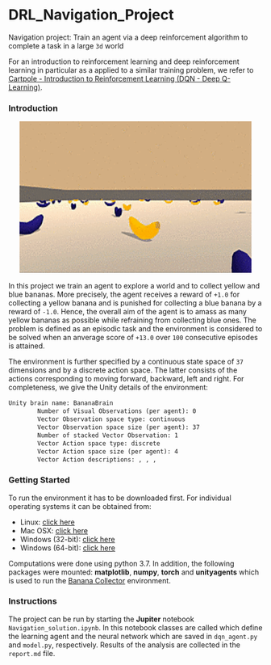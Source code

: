 # DRL_Navigation_Project
Navigation project: Train an agent via a deep reinforcement algorithm to complete a task in a large `3d` world

For an introduction to reinforcement learning and deep reinforcement learning in particular as a applied to a similar training problem, we refer to [Cartpole - Introduction to Reinforcement Learning (DQN - Deep Q-Learning)](https://towardsdatascience.com/cartpole-introduction-to-reinforcement-learning-ed0eb5b58288).

### Introduction

<p align="center">
  <img width="460" height="300" src="banana world.gif">
</p>

In this project we train an agent to explore a world and to collect yellow and blue bananas. More precisely, the agent receives a reward of `+1.0` for collecting a yellow banana and is punished for collecting a blue banana by a reward of `-1.0`. Hence, the overall aim of the agent is to amass as many yellow bananas as possible while refraining from collecting blue ones. The problem is defined as an episodic task and the environment is considered to be solved when an anverage score of `+13.0` over `100` consecutive episodes is attained.

The environment is further specified by a continuous state space of `37` dimensions and by a discrete action space. The latter consists of the actions corresponding to moving forward, backward, left and right. For completeness, we give the Unity details of the environment:

```
Unity brain name: BananaBrain
        Number of Visual Observations (per agent): 0
        Vector Observation space type: continuous
        Vector Observation space size (per agent): 37
        Number of stacked Vector Observation: 1
        Vector Action space type: discrete
        Vector Action space size (per agent): 4
        Vector Action descriptions: , , , 
```
### Getting Started

To run the environment it has to be downloaded first. For individual operating systems it can be obtained from:
* Linux: [click here](https://s3-us-west-1.amazonaws.com/udacity-drlnd/P1/Banana/Banana_Linux.zip)
* Mac OSX: [click here](https://s3-us-west-1.amazonaws.com/udacity-drlnd/P1/Banana/Banana.app.zip)
* Windows (32-bit): [click here](https://s3-us-west-1.amazonaws.com/udacity-drlnd/P1/Banana/Banana_Windows_x86.zip)
* Windows (64-bit): [click here](https://s3-us-west-1.amazonaws.com/udacity-drlnd/P1/Banana/Banana_Windows_x86_64.zip)

Computations were done using python 3.7. In addition, the following packages were mounted: **matplotlib**, **numpy**, **torch** and **unityagents** which is used to run the [Banana Collector](https://github.com/Unity-Technologies/ml-agents/blob/master/docs/Learning-Environment-Examples.md#banana-collector) environment.

### Instructions

The project can be run by starting the **Jupiter** notebook `Navigation_solution.ipynb`. In this notebook classes are called which define the learning agent and the neural network which are saved in `dqn_agent.py` and `model.py`, respectively. Results of the analysis are collected in the `report.md` file.

